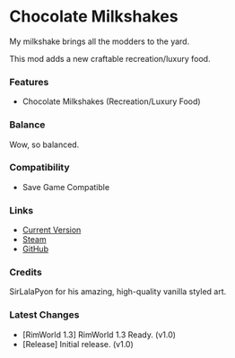 # Chocolate Milkshakes

My milkshake brings all the modders to the yard.

This mod adds a new craftable recreation/luxury food.

### Features

- Chocolate Milkshakes (Recreation/Luxury Food)

### Balance

Wow, so balanced.

### Compatibility

- Save Game Compatible

### Links

- [Current Version](https://github.com/Sierra0001/Milkshakes---Chocolate-Edition/releases/tag/v1.0)
- [Steam](https://steamcommunity.com/sharedfiles/filedetails/?id=2591782692)
- [GitHub](https://github.com/Sierra0001/Milkshakes---Chocolate-Edition)

### Credits

SirLalaPyon for his amazing, high-quality vanilla styled art.

### Latest Changes

- [RimWorld 1.3] RimWorld 1.3 Ready. (v1.0)
- [Release] Initial release. (v1.0)
